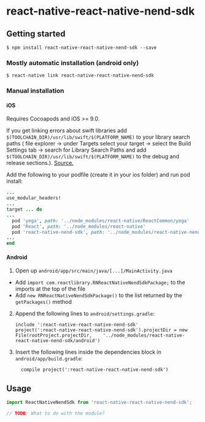 
# react-native-react-native-nend-sdk

## Getting started

`$ npm install react-native-react-native-nend-sdk --save`

### Mostly automatic installation (android only)

`$ react-native link react-native-react-native-nend-sdk`

### Manual installation

#### iOS

Requires Cocoapods and iOS >= 9.0.

If you get linking errors about swift libraries add `$(TOOLCHAIN_DIR)/usr/lib/swift/$(PLATFORM_NAME)` to your library search paths ( file explorer -> under Targets select your target -> select the Build Settings tab -> search for Library Search Paths and add `$(TOOLCHAIN_DIR)/usr/lib/swift/$(PLATFORM_NAME)` to the debug and release sections.). [Source.](https://stackoverflow.com/questions/52536380/why-linker-link-static-libraries-with-errors-ios)

Add the following to your podfile (create it in your ios folder) and run pod install:

```ruby
...
use_modular_headers!
...
target ... do
...
  pod 'yoga', path: '../node_modules/react-native/ReactCommon/yoga'
  pod 'React', path: '../node_modules/react-native'
  pod 'react-native-nend-sdk', path: '../node_modules/react-native-nend-sdk'
...
end
```

#### Android

1. Open up `android/app/src/main/java/[...]/MainActivity.java`
  - Add `import com.reactlibrary.RNReactNativeNendSdkPackage;` to the imports at the top of the file
  - Add `new RNReactNativeNendSdkPackage()` to the list returned by the `getPackages()` method
2. Append the following lines to `android/settings.gradle`:
  	```
  	include ':react-native-react-native-nend-sdk'
  	project(':react-native-react-native-nend-sdk').projectDir = new File(rootProject.projectDir, 	'../node_modules/react-native-react-native-nend-sdk/android')
  	```
3. Insert the following lines inside the dependencies block in `android/app/build.gradle`:
  	```
      compile project(':react-native-react-native-nend-sdk')
  	```

## Usage
```javascript
import ReactNativeNendSdk from 'react-native-react-native-nend-sdk';

// TODO: What to do with the module?

```
